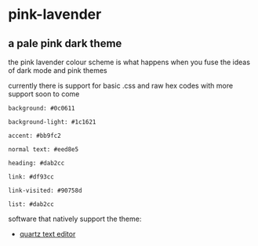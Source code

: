 # pink-lavender
## a pale pink dark theme
the pink lavender colour scheme is what happens when you fuse the ideas of dark mode and pink themes

currently there is support for basic .css and raw hex codes with more support soon to come

```
background: #0c0611

background-light: #1c1621

accent: #bb9fc2

normal text: #eed8e5

heading: #dab2cc

link: #df93cc

link-visited: #90758d

list: #dab2cc
```
software that natively support the theme:
- [quartz text editor](https://github.com/DoubleDotStudios/Quartz)

